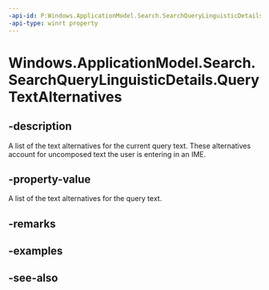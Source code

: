 ```yaml
---
-api-id: P:Windows.ApplicationModel.Search.SearchQueryLinguisticDetails.QueryTextAlternatives
-api-type: winrt property
---
```


<!-- Property syntax
public Windows.Foundation.Collections.IVectorView<string> QueryTextAlternatives { get; }
-->

# Windows.ApplicationModel.Search.SearchQueryLinguisticDetails.QueryTextAlternatives

## -description
A list of the text alternatives for the current query text. These alternatives account for uncomposed text the user is entering in an IME.

## -property-value
A list of the text alternatives for the query text.

## -remarks

## -examples

## -see-also
